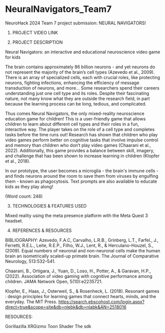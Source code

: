 # NeuralNavigators_Team7
NeuroHack 2024 Team 7 project submission: NEURAL NAVIGATORS!

1. PROJECT VIDEO LINK

2. PROJECT DESCRIPTION

Neural Navigators: an interactive and educational neuroscience video game for kids

The brain contains approximately 86 billion neurons - and yet neurons do not represent the majority of the brain’s cell types (Azevedo et al., 2009). There is an array of specialized cells, each with crucial roles, like protecting neurons, fighting infections, enhancing the efficiency of message transduction of neurons, and more… Some researchers spend their careers understanding just one cell type and its roles. Despite their fascinating nature, not many know what they are outside the research field, in part because the learning process can be long, tedious, and complicated.

  Thus comes Neural Navigators, the only mixed-reality neuroscience education game for children! This is a user-friendly game that allows children to learn about different cell types and their roles in a fun, interactive way. The player takes on the role of a cell type and completes tasks before the time runs out! Research has shown that children who play video games perform better on cognitive tasks that involve impulse control and memory than children who don’t play video games (Chaarani et al., 2022). Additionally, this game provides a balance between skill, imagery, and challenge that has been shown to increase learning in children (Klopfer et al., 2018). 

  In our prototype, the user becomes a microglia - the brain's immune cells - and finds neurons around the room to save them from viruses by engulfing them - known as phagocytosis. Text prompts are also available to educate kids as they play along!

(Word count: 248)

3. TECHNOLOGIES & FEATURES USED

Mixed reality using the meta presence platform with the Meta Quest 3 headset.

4. REFERENCES & RESOURCES

  BIBLIOGRAPHY:
Azevedo, F.A.C, Carvalho, L.R.B., Grinberg, L.T., Farfel., J., Ferretti, R.E.L., Leite, R.E.P., Filho, W.J., Lent, R., & Herculano-Houzel, S., (2009). Equal numbers of neuronal and non-neuronal cells make the human brain an isometrically scaled-up primate brain. The Journal of Comparative Neurology, 513:532–541.

Chaarani, B., Ortigara, J.,  Yuan, D., Loso, H., Potter, A., & Garavan, H.P., (2022). Association of video gaming with cognitive performance among children. JAMA Network Open, 5(10):e2235721.

Klopfer, E., Haas, J., Osterweil, S., & Rosenheck, L. (2018). Resonant games : design principles for learning games that connect hearts, minds, and the everyday. The MIT Press. https://search.ebscohost.com/login.aspx?direct=true&scope=site&db=nlebk&db=nlabk&AN=2518016

  RESOURCES:

Gorillazilla
XRGizmo
Toon Shader
The sdk
